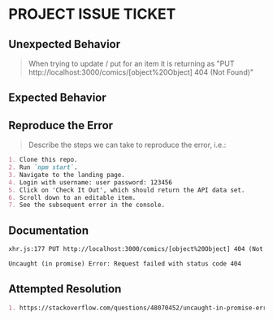 # PROJECT ISSUE TICKET

## Unexpected Behavior

> When trying to update / put for an item it is returning as "PUT http://localhost:3000/comics/[object%20Object] 404 (Not Found)"

## Expected Behavior

>

## Reproduce the Error

> Describe the steps we can take to reproduce the error, i.e.:

```md
1. Clone this repo.
2. Run `npm start`.
3. Navigate to the landing page.
4. Login with username: user password: 123456
5. Click on 'Check It Out', which should return the API data set.
6. Scroll down to an editable item.
7. See the subsequent error in the console.
```

## Documentation

>

```md
xhr.js:177 PUT http://localhost:3000/comics/[object%20Object] 404 (Not Found)

Uncaught (in promise) Error: Request failed with status code 404
```

## Attempted Resolution

>

```md
1. https://stackoverflow.com/questions/48070452/uncaught-in-promise-error-request-failed-with-status-code-404
```
